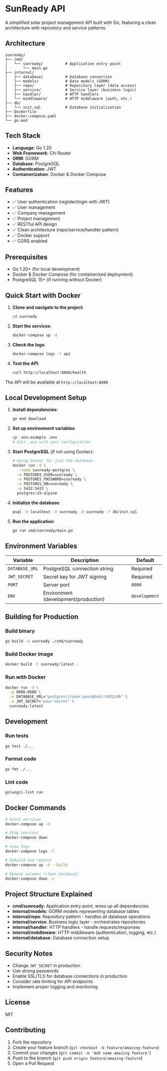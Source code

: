 # SunReady API

A simplified solar project management API built with Go, featuring a clean architecture with repository and service patterns.

## Architecture

```
sunready/
├── cmd/
│   └── sunready/          # Application entry point
│       └── main.go
├── internal/
│   ├── database/          # Database connection
│   ├── models/            # Data models (GORM)
│   ├── repo/              # Repository layer (data access)
│   ├── service/           # Service layer (business logic)
│   ├── handler/           # HTTP handlers
│   └── middleware/        # HTTP middleware (auth, etc.)
├── db/
│   └── init.sql           # Database initialization
├── Dockerfile
├── docker-compose.yaml
└── go.mod
```

## Tech Stack

- **Language**: Go 1.20
- **Web Framework**: Chi Router
- **ORM**: GORM
- **Database**: PostgreSQL
- **Authentication**: JWT
- **Containerization**: Docker & Docker Compose

## Features

- ✅ User authentication (register/login with JWT)
- ✅ User management
- ✅ Company management
- ✅ Project management
- ✅ RESTful API design
- ✅ Clean architecture (repo/service/handler pattern)
- ✅ Docker support
- ✅ CORS enabled

## Prerequisites

- Go 1.20+ (for local development)
- Docker & Docker Compose (for containerized deployment)
- PostgreSQL 15+ (if running without Docker)

## Quick Start with Docker

1. **Clone and navigate to the project**:
   ```bash
   cd sunready
   ```

2. **Start the services**:
   ```bash
   docker-compose up -d
   ```

3. **Check the logs**:
   ```bash
   docker-compose logs -f api
   ```

4. **Test the API**:
   ```bash
   curl http://localhost:8080/health
   ```

The API will be available at `http://localhost:8080`

## Local Development Setup

1. **Install dependencies**:
   ```bash
   go mod download
   ```

2. **Set up environment variables**:
   ```bash
   cp .env.example .env
   # Edit .env with your configuration
   ```

3. **Start PostgreSQL** (if not using Docker):
   ```bash
   # Using Docker for just the database
   docker run -d \
     --name sunready-postgres \
     -e POSTGRES_USER=sunready \
     -e POSTGRES_PASSWORD=sunready \
     -e POSTGRES_DB=sunready \
     -p 5432:5432 \
     postgres:15-alpine
   ```

4. **Initialize the database**:
   ```bash
   psql -h localhost -U sunready -d sunready -f db/init.sql
   ```

5. **Run the application**:
   ```bash
   go run cmd/sunready/main.go
   ```

## Environment Variables

| Variable | Description | Default |
|----------|-------------|---------|
| `DATABASE_URL` | PostgreSQL connection string | Required |
| `JWT_SECRET` | Secret key for JWT signing | Required |
| `PORT` | Server port | `8080` |
| `ENV` | Environment (development/production) | `development` |


## Building for Production

### Build binary
```bash
go build -o sunready ./cmd/sunready
```

### Build Docker image
```bash
docker build -t sunready:latest .
```

### Run with Docker
```bash
docker run -d \
  -p 8080:8080 \
  -e DATABASE_URL="postgres://user:pass@host:5432/db" \
  -e JWT_SECRET="your-secret" \
  sunready:latest
```

## Development

### Run tests
```bash
go test ./...
```

### Format code
```bash
go fmt ./...
```

### Lint code
```bash
golangci-lint run
```

## Docker Commands

```bash
# Start services
docker-compose up -d

# Stop services
docker-compose down

# View logs
docker-compose logs -f

# Rebuild and restart
docker-compose up -d --build

# Remove volumes (clean database)
docker-compose down -v
```

## Project Structure Explained

- **cmd/sunready**: Application entry point, wires up all dependencies
- **internal/models**: GORM models representing database tables
- **internal/repo**: Repository pattern - handles all database operations
- **internal/service**: Business logic layer - orchestrates repositories
- **internal/handler**: HTTP handlers - handle requests/responses
- **internal/middleware**: HTTP middleware (authentication, logging, etc.)
- **internal/database**: Database connection setup

## Security Notes

- Change `JWT_SECRET` in production
- Use strong passwords
- Enable SSL/TLS for database connections in production
- Consider rate limiting for API endpoints
- Implement proper logging and monitoring

## License

MIT

## Contributing

1. Fork the repository
2. Create your feature branch (`git checkout -b feature/amazing-feature`)
3. Commit your changes (`git commit -m 'Add some amazing feature'`)
4. Push to the branch (`git push origin feature/amazing-feature`)
5. Open a Pull Request
